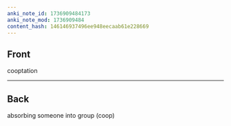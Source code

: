 ```yaml
---
anki_note_id: 1736909484173
anki_note_mod: 1736909484
content_hash: 146146937496ee948eecaab61e228669
---
```


## Front

cooptation

<hr/>

## Back

absorbing someone into group (coop)